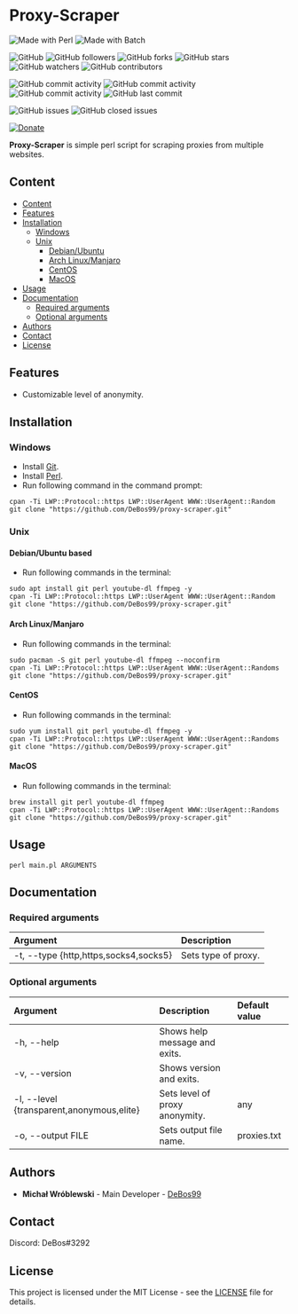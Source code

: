 # Proxy-Scraper

![Made with Perl](https://img.shields.io/badge/made%20with-perl-0.svg?color=cc2020&labelColor=ff3030&style=for-the-badge)
![Made with Batch](https://img.shields.io/badge/made%20with-batch-0.svg?color=cc2020&labelColor=ff3030&style=for-the-badge)

![GitHub](https://img.shields.io/github/license/DeBos99/proxy-scraper.svg?color=2020cc&labelColor=5050ff&style=for-the-badge)
![GitHub followers](https://img.shields.io/github/followers/DeBos99.svg?color=2020cc&labelColor=5050ff&style=for-the-badge)
![GitHub forks](https://img.shields.io/github/forks/DeBos99/proxy-scraper.svg?color=2020cc&labelColor=5050ff&style=for-the-badge)
![GitHub stars](https://img.shields.io/github/stars/DeBos99/proxy-scraper.svg?color=2020cc&labelColor=5050ff&style=for-the-badge)
![GitHub watchers](https://img.shields.io/github/watchers/DeBos99/proxy-scraper.svg?color=2020cc&labelColor=5050ff&style=for-the-badge)
![GitHub contributors](https://img.shields.io/github/contributors/DeBos99/proxy-scraper.svg?color=2020cc&labelColor=5050ff&style=for-the-badge)

![GitHub commit activity](https://img.shields.io/github/commit-activity/w/DeBos99/proxy-scraper.svg?color=ffaa00&labelColor=ffaa30&style=for-the-badge)
![GitHub commit activity](https://img.shields.io/github/commit-activity/m/DeBos99/proxy-scraper.svg?color=ffaa00&labelColor=ffaa30&style=for-the-badge)
![GitHub commit activity](https://img.shields.io/github/commit-activity/y/DeBos99/proxy-scraper.svg?color=ffaa00&labelColor=ffaa30&style=for-the-badge)
![GitHub last commit](https://img.shields.io/github/last-commit/DeBos99/proxy-scraper.svg?color=ffaa00&labelColor=ffaa30&style=for-the-badge)

![GitHub issues](https://img.shields.io/github/issues-raw/DeBos99/proxy-scraper.svg?color=cc2020&labelColor=ff3030&style=for-the-badge)
![GitHub closed issues](https://img.shields.io/github/issues-closed-raw/DeBos99/proxy-scraper.svg?color=10aa10&labelColor=30ff30&style=for-the-badge)

[![Donate](https://www.paypalobjects.com/en_US/i/btn/btn_donateCC_LG.gif)](https://www.paypal.com/cgi-bin/webscr?cmd=_s-xclick&hosted_button_id=NH8JV53DSVDMY)

**Proxy-Scraper** is simple perl script for scraping proxies from multiple websites.

## Content

- [Content](#content)
- [Features](#features)
- [Installation](#installation)
  - [Windows](#windows)
  - [Unix](#unix)
    - [Debian/Ubuntu](#apt)
    - [Arch Linux/Manjaro](#pacman)
    - [CentOS](#yum)
    - [MacOS](#homebrew)
- [Usage](#usage)
- [Documentation](#documentation)
  - [Required arguments](#required-arguments)
  - [Optional arguments](#optional-arguments)
- [Authors](#authors)
- [Contact](#contact)
- [License](#license)

## Features

* Customizable level of anonymity.

## Installation

### Windows

* Install [Git](https://git-scm.com/download/win).
* Install [Perl](http://strawberryperl.com/).
* Run following command in the command prompt:
```
cpan -Ti LWP::Protocol::https LWP::UserAgent WWW::UserAgent::Random
git clone "https://github.com/DeBos99/proxy-scraper.git"
```

### Unix

#### <a name="APT">Debian/Ubuntu based

* Run following commands in the terminal:
```
sudo apt install git perl youtube-dl ffmpeg -y
cpan -Ti LWP::Protocol::https LWP::UserAgent WWW::UserAgent::Random
git clone "https://github.com/DeBos99/proxy-scraper.git"
```

#### <a name="Pacman">Arch Linux/Manjaro

* Run following commands in the terminal:
```
sudo pacman -S git perl youtube-dl ffmpeg --noconfirm
cpan -Ti LWP::Protocol::https LWP::UserAgent WWW::UserAgent::Randoms
git clone "https://github.com/DeBos99/proxy-scraper.git"
```

#### <a name="YUM">CentOS

* Run following commands in the terminal:
```
sudo yum install git perl youtube-dl ffmpeg -y
cpan -Ti LWP::Protocol::https LWP::UserAgent WWW::UserAgent::Randoms
git clone "https://github.com/DeBos99/proxy-scraper.git"
```

#### <a name="Homebrew">MacOS

* Run following commands in the terminal:
```
brew install git perl youtube-dl ffmpeg
cpan -Ti LWP::Protocol::https LWP::UserAgent WWW::UserAgent::Randoms
git clone "https://github.com/DeBos99/proxy-scraper.git"
```

## Usage

`perl main.pl ARGUMENTS`

## Documentation

### Required arguments

| Argument                              | Description         |
| :------------------------------------ | :------------------ |
| -t, --type {http,https,socks4,socks5} | Sets type of proxy. |

### Optional arguments

| Argument                                  | Description                    | Default value |
| :---------------------------------------- | :----------------------------- | :------------ |
| -h, --help                                | Shows help message and exits.  |               |
| -v, --version                             | Shows version and exits.       |               |
| -l, --level {transparent,anonymous,elite} | Sets level of proxy anonymity. | any           |
| -o, --output FILE                         | Sets output file name.         | proxies.txt   |

## Authors

* **Michał Wróblewski** - Main Developer - [DeBos99](https://github.com/DeBos99)

## Contact

Discord: DeBos#3292

## License

This project is licensed under the MIT License - see the [LICENSE](LICENSE) file for details.
